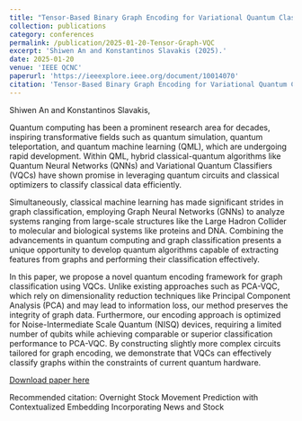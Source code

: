```yaml
---
title: "Tensor-Based Binary Graph Encoding for Variational Quantum Classifiers"
collection: publications
category: conferences
permalink: /publication/2025-01-20-Tensor-Graph-VQC
excerpt: 'Shiwen An and Konstantinos Slavakis (2025).'
date: 2025-01-20
venue: 'IEEE QCNC'
paperurl: 'https://ieeexplore.ieee.org/document/10014070'
citation: 'Tensor-Based Binary Graph Encoding for Variational Quantum Classifiers'
---
```

Shiwen An and Konstantinos Slavakis, 

Quantum computing has been a prominent research area for decades, inspiring transformative fields such as quantum simulation, quantum teleportation, and quantum machine learning (QML), which are undergoing rapid development. Within QML, hybrid classical-quantum algorithms like Quantum Neural Networks (QNNs) and Variational Quantum Classifiers (VQCs) have shown promise in leveraging quantum circuits and classical optimizers to classify classical data efficiently.

Simultaneously, classical machine learning has made significant strides in graph classification, employing Graph Neural Networks (GNNs) to analyze systems ranging from large-scale structures like the Large Hadron Collider to molecular and biological systems like proteins and DNA. Combining the advancements in quantum computing and graph classification presents a unique opportunity to develop quantum algorithms capable of extracting features from graphs and performing their classification effectively.

In this paper, we propose a novel quantum encoding framework for graph classification using VQCs. Unlike existing approaches such as PCA-VQC, which rely on dimensionality reduction techniques like Principal Component Analysis (PCA) and may lead to information loss, our method preserves the integrity of graph data. Furthermore, our encoding approach is optimized for Noise-Intermediate Scale Quantum (NISQ) devices, requiring a limited number of qubits while achieving comparable or superior classification performance to PCA-VQC. By constructing slightly more complex circuits tailored for graph encoding, we demonstrate that VQCs can effectively classify graphs within the constraints of current quantum hardware.    

[Download paper here](https://ieeexplore.ieee.org/document/10014070)

Recommended citation: Overnight Stock Movement Prediction with Contextualized Embedding Incorporating News and Stock
